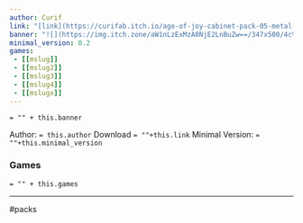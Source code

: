 ```yaml
---
author: Curif
link: "[link](https://curifab.itch.io/age-of-joy-cabinet-pack-05-metal-slug)"
banner: "![](https://img.itch.zone/aW1nLzExMzA0NjE2LnBuZw==/347x500/4c%2F%2B5o.png)"
minimal_version: 0.2
games:
 - [[mslug]]
 - [[mslug2]]
 - [[mslug3]]
 - [[mslug4]]
 - [[mslugx]]
---
```

`= "" + this.banner`

Author: `= this.author`
Download `= ""+this.link`
Minimal Version: `= ""+this.minimal_version`

### Games

`= "" + this.games`

---
#packs




